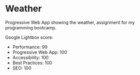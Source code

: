 # Weather
Progressive Web App showing the weather, assignment for my programming bootcamp.  

Google Lightbox score:

- Performance: 99
- Progressive Web App: 100
- Accessibility: 100
- Best Practices: 100
- SEO: 100
